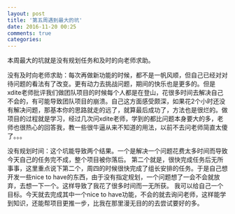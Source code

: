 ```yaml
---
layout: post
title: '第五周遇到最大的坑'
date: 2016-11-20 00:25
comments: true
categories: 
---
```

本周最大的坑就是没有规划任务和及时的向老师求助。

没有及时向老师求助：每次再做新功能的时候，都不是一帆风顺，但自己已经对对待问题的看法有了改变。更有动力去挑战问题，期间的快乐也是更多的。但是xdite老师批评我们做团队项目的时候每个人都是在登山，花很多时间去解决自己不会的，有可能导致团队项目的崩溃。自己这方面感受颇深，如果花2个小时还没有解决问题，那基本你的思路就走的远了，就算最后成功了，方法也是很烂的。做项目的过程就是学习，经过几次问xdite老师，学到的都比问题本身要大的多，老师也很热心的回答我，教一些很牛逼从来不知道的用法，以前不去问老师简直太傻了。。。

没有规划时间：这个坑能导致两个结果。一个是解决一个问题花费太多时间而导致今天自己的任务完不成，整个项目被你落后。
第二个就是，很快完成任务后无所事事，这里重点说下第二个，周四的时候很快完成了组长安排的任务。于是自己想开发一些nice
to have的东西，由于没有指定规划，一个问题想了一会不会就放弃，去想一下一个。这样导致了我花了很多时间而一无所获。
我可以给自己一个目标。今天就去完成其中一个nice to have功能，不会的就去询问老师，这样能学到知识，还能帮项目更推一步，比我在那里漫无目的的去尝试要好的多。